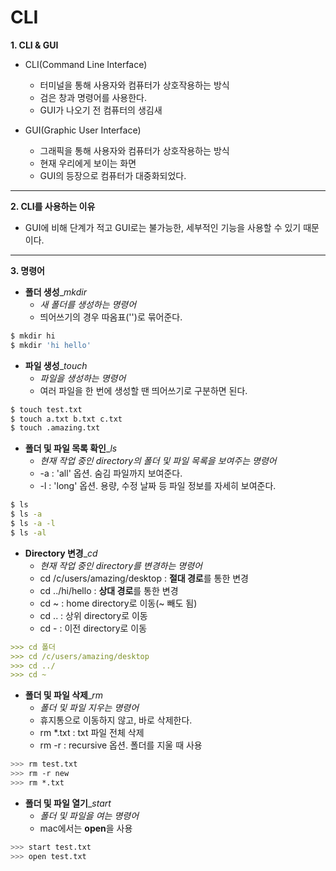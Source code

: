 # CLI



**1. CLI & GUI**

- CLI(Command Line Interface)

     - 터미널을 통해 사용자와 컴퓨터가 상호작용하는 방식
     - 검은 창과 명령어를 사용한다.
     - GUI가 나오기 전 컴퓨터의 생김새

     

- GUI(Graphic User Interface)

  - 그래픽을 통해 사용자와 컴퓨터가 상호작용하는 방식
  - 현재 우리에게 보이는 화면
  - GUI의 등장으로 컴퓨터가 대중화되었다.

  

---

 

**2. CLI를 사용하는 이유**

   - GUI에 비해 단계가 적고 GUI로는 불가능한, 세부적인 기능을 사용할 수 있기 때문이다.



---



 **3. 명령어**

- **폴더 생성**_*mkdir*
     - *새 폴더를 생성하는 명령어*
     - 띄어쓰기의 경우 따옴표('')로 묶어준다.


```bash
$ mkdir hi
$ mkdir 'hi hello'
```



- **파일 생성**_*touch*
  - *파일을 생성하는 명령어*
  - 여러 파일을 한 번에 생성할 땐 띄어쓰기로 구분하면 된다. 

```bash
$ touch test.txt
$ touch a.txt b.txt c.txt
$ touch .amazing.txt
```



- **폴더 및 파일 목록 확인**_*ls*
     - *현재 작업 중인 directory의 폴더 및 파일 목록을 보여주는 명령어*
     - -a : 'all' 옵션. 숨김 파일까지 보여준다.
     - -l : 'long' 옵션. 용량, 수정 날짜 등 파일 정보를 자세히 보여준다.

```bash
$ ls
$ ls -a
$ ls -a -l
$ ls -al
```



- **Directory 변경**_*cd*
     - *현재 작업 중인 directory를 변경하는 명령어*
     - cd /c/users/amazing/desktop : **절대 경로**를 통한 변경
     - cd ../hi/hello : **상대 경로**를 통한 변경
     - cd ~ : home directory로 이동(~ 빼도 됨)
     - cd .. : 상위 directory로 이동
     - cd - : 이전 directory로 이동

```markdown
>>> cd 폴더
>>> cd /c/users/amazing/desktop
>>> cd ../
>>> cd ~
```



- **폴더 및 파일 삭제**_*rm*
     - *폴더 및 파일 지우는 명령어*
     - 휴지통으로 이동하지 않고, 바로 삭제한다.
     - rm *.txt : txt 파일 전체 삭제
     - rm -r : recursive 옵션. 폴더를 지울 때 사용

```bash
>>> rm test.txt
>>> rm -r new
>>> rm *.txt
```



- **폴더 및 파일 열기**_*start*
  - *폴더 및 파일을 여는 명령어*
  - mac에서는 **open**을 사용

```bash
>>> start test.txt
>>> open test.txt
```



